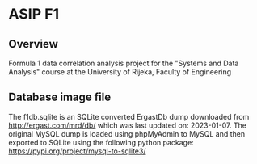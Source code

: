 # ASIP F1

## Overview

Formula 1 data correlation analysis project for the "Systems and Data Analysis" course at the University of Rijeka, Faculty of Engineering

## Database image file

The f1db.sqlite is an SQLite converted ErgastDb dump downloaded from http://ergast.com/mrd/db/ which was last updated on: 2023-01-07.
The original MySQL dump is loaded using phpMyAdmin to MySQL and then exported to SQLite using the following python package: https://pypi.org/project/mysql-to-sqlite3/
